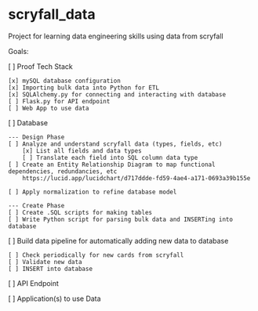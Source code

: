 # scryfall_data

Project for learning data engineering skills using data from scryfall

Goals:

[ ] Proof Tech Stack

    [x] mySQL database configuration
    [x] Importing bulk data into Python for ETL
    [x] SQLAlchemy.py for connecting and interacting with database
    [ ] Flask.py for API endpoint
    [ ] Web App to use data

[ ] Database
    
    --- Design Phase
    [ ] Analyze and understand scryfall data (types, fields, etc)
        [x] List all fields and data types
        [ ] Translate each field into SQL column data type
    [ ] Create an Entity Relationship Diagram to map functional dependencies, redundancies, etc
        https://lucid.app/lucidchart/d717ddde-fd59-4ae4-a171-0693a39b155e
        
    [ ] Apply normalization to refine database model
    
    --- Create Phase
    [ ] Create .SQL scripts for making tables
    [ ] Write Python script for parsing bulk data and INSERTing into database

[ ] Build data pipeline for automatically adding new data to database

    [ ] Check periodically for new cards from scryfall
    [ ] Validate new data
    [ ] INSERT into database
    
[ ] API Endpoint

[ ] Application(s) to use Data
